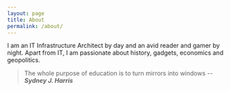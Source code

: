 ```yaml
---
layout: page
title: About
permalink: /about/
---
```


I am an IT Infrastructure Architect by day and an avid reader and gamer by night. Apart from IT, I am passionate about history, gadgets, economics and geopolitics.

> The whole purpose of education is to turn mirrors into windows -- **_Sydney J. Harris_**
